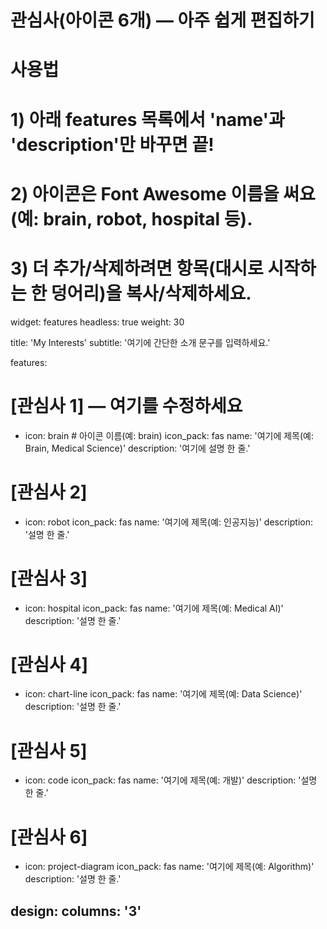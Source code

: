 # 관심사(아이콘 6개) — 아주 쉽게 편집하기
# 사용법
# 1) 아래 features 목록에서 'name'과 'description'만 바꾸면 끝!
# 2) 아이콘은 Font Awesome 이름을 써요(예: brain, robot, hospital 등).
# 3) 더 추가/삭제하려면 항목(대시로 시작하는 한 덩어리)을 복사/삭제하세요.
widget: features
headless: true
weight: 30

title: 'My Interests'
subtitle: '여기에 간단한 소개 문구를 입력하세요.'

features:
  # [관심사 1] — 여기를 수정하세요
  - icon: brain           # 아이콘 이름(예: brain)
    icon_pack: fas
    name: '여기에 제목(예: Brain, Medical Science)'
    description: '여기에 설명 한 줄.'

  # [관심사 2]
  - icon: robot
    icon_pack: fas
    name: '여기에 제목(예: 인공지능)'
    description: '설명 한 줄.'

  # [관심사 3]
  - icon: hospital
    icon_pack: fas
    name: '여기에 제목(예: Medical AI)'
    description: '설명 한 줄.'

  # [관심사 4]
  - icon: chart-line
    icon_pack: fas
    name: '여기에 제목(예: Data Science)'
    description: '설명 한 줄.'

  # [관심사 5]
  - icon: code
    icon_pack: fas
    name: '여기에 제목(예: 개발)'
    description: '설명 한 줄.'

  # [관심사 6]
  - icon: project-diagram
    icon_pack: fas
    name: '여기에 제목(예: Algorithm)'
    description: '설명 한 줄.'

design:
  columns: '3'
---
